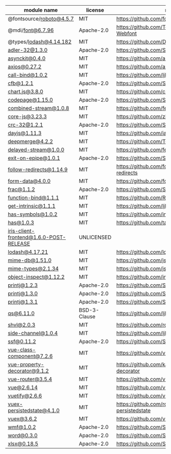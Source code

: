 module name | license | repository
---|---|---
@fontsource/roboto@4.5.7 | MIT | https://github.com/fontsource/fontsource
@mdi/font@6.7.96 | Apache-2.0 | https://github.com/Templarian/MaterialDesign-Webfont
@types/lodash@4.14.182 | MIT | https://github.com/DefinitelyTyped/DefinitelyTyped
adler-32@1.3.0 | Apache-2.0 | https://github.com/SheetJS/js-adler32
asynckit@0.4.0 | MIT | https://github.com/alexindigo/asynckit
axios@0.27.2 | MIT | https://github.com/axios/axios
call-bind@1.0.2 | MIT | https://github.com/ljharb/call-bind
cfb@1.2.1 | Apache-2.0 | https://github.com/SheetJS/js-cfb
chart.js@3.8.0 | MIT | https://github.com/chartjs/Chart.js
codepage@1.15.0 | Apache-2.0 | https://github.com/SheetJS/js-codepage
combined-stream@1.0.8 | MIT | https://github.com/felixge/node-combined-stream
core-js@3.23.3 | MIT | https://github.com/zloirock/core-js
crc-32@1.2.1 | Apache-2.0 | https://github.com/SheetJS/js-crc32
dayjs@1.11.3 | MIT | https://github.com/iamkun/dayjs
deepmerge@4.2.2 | MIT | https://github.com/TehShrike/deepmerge
delayed-stream@1.0.0 | MIT | https://github.com/felixge/node-delayed-stream
exit-on-epipe@1.0.1 | Apache-2.0 | https://github.com/SheetJS/node-exit-on-epipe
follow-redirects@1.14.9 | MIT | https://github.com/follow-redirects/follow-redirects
form-data@4.0.0 | MIT | https://github.com/form-data/form-data
frac@1.1.2 | Apache-2.0 | https://github.com/SheetJS/frac
function-bind@1.1.1 | MIT | https://github.com/Raynos/function-bind
get-intrinsic@1.1.1 | MIT | https://github.com/ljharb/get-intrinsic
has-symbols@1.0.2 | MIT | https://github.com/inspect-js/has-symbols
has@1.0.3 | MIT | https://github.com/tarruda/has
iris-client-frontend@1.6.0-POST-RELEASE | UNLICENSED | 
lodash@4.17.21 | MIT | https://github.com/lodash/lodash
mime-db@1.51.0 | MIT | https://github.com/jshttp/mime-db
mime-types@2.1.34 | MIT | https://github.com/jshttp/mime-types
object-inspect@1.12.2 | MIT | https://github.com/inspect-js/object-inspect
printj@1.2.3 | Apache-2.0 | https://github.com/SheetJS/printj
printj@1.3.0 | Apache-2.0 | https://github.com/SheetJS/printj
printj@1.3.1 | Apache-2.0 | https://github.com/SheetJS/printj
qs@6.11.0 | BSD-3-Clause | https://github.com/ljharb/qs
shvl@2.0.3 | MIT | https://github.com/robinvdvleuten/shvl
side-channel@1.0.4 | MIT | https://github.com/ljharb/side-channel
ssf@0.11.2 | Apache-2.0 | https://github.com/SheetJS/ssf
vue-class-component@7.2.6 | MIT | https://github.com/vuejs/vue-class-component
vue-property-decorator@9.1.2 | MIT | https://github.com/kaorun343/vue-property-decorator
vue-router@3.5.4 | MIT | https://github.com/vuejs/vue-router
vue@2.6.14 | MIT | https://github.com/vuejs/vue
vuetify@2.6.6 | MIT | https://github.com/vuetifyjs/vuetify
vuex-persistedstate@4.1.0 | MIT | https://github.com/robinvdvleuten/vuex-persistedstate
vuex@3.6.2 | MIT | https://github.com/vuejs/vuex
wmf@1.0.2 | Apache-2.0 | https://github.com/SheetJS/js-wmf
word@0.3.0 | Apache-2.0 | https://github.com/SheetJS/js-word
xlsx@0.18.5 | Apache-2.0 | https://github.com/SheetJS/sheetjs

